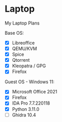 # Laptop
My Laptop Plans

Base OS:
- [x] Libreoffice
- [x] QEMU/KVM
- [x] Spice
- [x] Qtorrent
- [x] Kleopatra / GPG
- [x] Firefox

Guest OS - Windows 11:
- [x] Microsoft Office 2021
- [x] Firefox
- [x] IDA Pro 7.7.220118
- [x] Python 3.11.0
- [ ] Ghidra 10.4